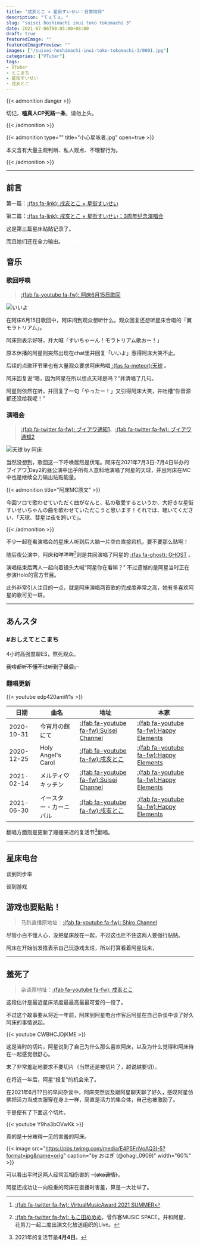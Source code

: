```yaml
---
title: "戌亥とこ × 星街すいせい：日常琐碎"
description: "てぇてぇ。"
slug: "suisei hoshimachi inui toko tokomachi 3"
date: 2021-07-06T08:05:00+08:00
draft: true
featuredImage: ""
featuredImagePreview: ""
images: ["/suisei-hoshimachi-inui-toko-tokomachi-3/0001.jpg"]
categories: ["VTuber"]
tags:
- VTuber
- とこまち
- 星街すいせい
- 戌亥とこ
---
```


{{< admonition danger >}}

切记，**嗑真人CP死路一条**，请勿上头。

{{< /admonition >}}

{{< admonition type="" title="小心星咏者.jpg" open=true >}}

本文含有大量主观判断、私人观点、不理智行为。

{{< /admonition >}}

---

## 前言

第一篇：[:(fas fa-link): 戌亥とこ × 星街すいせい](/suisei-hoshimachi-inui-toko-tokomachi/)

第二篇：[:(fas fa-link): 戌亥とこ × 星街すいせい：3周年纪念演唱会](/suisei-hoshimachi-inui-toko-tokomachi-2/)

这是第三篇星床贴贴记录了。

而且她们还在全力输出。<font color="white">反观隔壁天星，嘻嘻。</font>

## 音乐

### 歌回呼唤

> [:(fab fa-youtube fa-fw): 阿床6月15日歌回](https://www.youtube.com/watch?v=nzM4du2xWXo)

![いいよ](https://img.aozaki-kuro.com/20210706_0002.jpg "いいよ")

在阿床6月15日歌回中，阿床问到观众想听什么。观众回复还想听星床合唱的「翼モラトリアム」。

阿床则表示好呀，并大喊「すいちゃーん！モラトリアム歌おー！」

原本休播的阿星则突然出现在chat里并回复「いいよ」惹得阿床大笑不止。

后续的点歌环节里也有大量观众要求阿床热唱[ :(fas fa-meteor):天球](https://www.youtube.com/watch?v=zLak0dxBKpM) 。

阿床回复说“嗯，因为阿星在所以想点天球是吗？”并清唱了几句。

阿星则依然在听，并回复了一句「やったー！」又引得阿床大笑，并吐槽“你音源都还没给我呢！”

### 演唱会

> [:(fab fa-twitter fa-fw): ブイアワ通知1](https://twitter.com/VMA2020_12_28/status/1411570681041494018)、[:(fab fa-twitter fa-fw): ブイアワ通知2](https://twitter.com/VMA2020_12_28/status/1411660926135066626)

![天球 by 阿床](https://img.aozaki-kuro.com/20210706_0003.jpg "天球、彗星は夜を跨いで by 戌亥とこ")

当然没想到，歌回这一下呼唤居然是伏笔。阿床在2021年7月3日-7月4日举办的ブイアワ[^1]Day2的昼公演中出乎所有人意料地演唱了阿星的天球，并且阿床在MC中也是继续全力输出贴贴能量。

{{< admonition title="阿床MC原文" >}}

今回ソロで歌わせていただく曲がなんと、私の敬愛するというか、大好きな星街すいせいちゃんの曲を歌わせていただこうと思います！それでは、聴いてください、「天球、彗星は夜を跨いで」。

{{< /admonition >}}

不少一起在看演唱会的星床人听到后大脑一片空白直接宕机，要不要那么贴啊！

随后夜公演中，阿床和咩咩咩[^2]则是共同演唱了阿星的 [:(fas fa-ghost): GHOST](https://www.youtube.com/watch?v=IKKar5SS29E) 。

演唱结束后两人一起向着镜头大喊“阿星你在看嘛？” 不过遗憾的是阿星当时正在参演Holo的官方节目。

此外非常引人注目的一点，就是阿床演唱两首歌的完成度非常之高，她有多喜欢阿星的歌可见一斑。

---

## あんスタ

### #おしえてとこまち

4小时高强度聊ES，熬死观众。

~~我啥都听不懂不过听到了最后。~~

### 翻唱更新

{{< youtube edp420amW1s >}}

|日期|曲名|地址|本家|
|----|----|----|----|
|2020-10-31|今宵月の館にて|[:(fab fa-youtube fa-fw):Suisei Channel](https://www.youtube.com/watch?v=vhmFj1owmuk)|[:(fab fa-youtube fa-fw):Happy Elements](https://www.youtube.com/watch?v=I48D23VrA0M)|
|2020-12-25|Holy Angel's Carol|[:(fab fa-youtube fa-fw):戌亥とこ](https://www.youtube.com/watch?v=m-demdSHuYI)|[:(fab fa-youtube fa-fw):Happy Elements](https://www.youtube.com/watch?v=pLrfBepCDAE)|
|2021-02-14|メルティ♡キッチン|[:(fab fa-youtube fa-fw):Suisei Channel](https://www.youtube.com/watch?v=KiUvL-rp1zg)|[:(fab fa-youtube fa-fw):Happy Elements](https://www.youtube.com/watch?v=ffrstjcl7bk)|
|2021-06-30|イースター・カーニバル|[:(fab fa-youtube fa-fw):戌亥とこ](https://www.youtube.com/watch?v=edp420amW1s)|[:(fab fa-youtube fa-fw):Happy Elements](https://www.youtube.com/watch?v=yr1IKkZmIyA?t=75)|

翻唱方面则是更新了姗姗来迟的复活节[^3]翻唱。

---

## 星床电台

谈到同步率

谈到游戏

## 游戏也要贴贴！

> 马趴直播原地址：[:(fab fa-youtube fa-fw): Shiro Channel](https://www.youtube.com/watch?v=I3PJanMArGA)

尽管小白不懂人心，没把星床放在一起，不过这也拦不住这两人要强行贴贴。

阿床在开始前发推表示自己玩游戏太烂，所以打算看着阿星玩来，

---

## 羞死了

> 杂谈原地址：[:(fab fa-youtube fa-fw): 戌亥とこ](https://www.youtube.com/watch?v=7qQzydQu0Qo)

这段估计是最近星床浓度最最高最最可爱的一段了。

不过这个故事要从将近一年前，阿床到阿星电台作客后阿星在自己杂谈中谈了好久阿床的事情说起。

{{< youtube CWBHCJDjKME >}}

这是当时的切片，阿星说到了自己为什么那么喜欢阿床，以及为什么觉得和阿床待在一起感觉很舒心。

末了非常羞耻地要求不要切片（当然还是被切片了，越说越要切）。

在将近一年后，阿星“报复”的机会来了。

在2021年6月??日的早间杂谈中，阿床突然谈及跟阿星聊天聊了好久，感叹阿星仿佛把活力当成衣服穿在身上一样，简直是活力的集合体，自己也被激励了。

于是便有了下面这个切片。

{{< youtube Y9ha3bOVwKk >}}

真的是十分难得一见的害羞的阿床。

{{< image src="https://pbs.twimg.com/media/E4P5FriVoAQ3I-5?format=jpg&name=orig" caption="by おはぎ (@ohagi_0909)" width="60%" >}}

可以看出平时这两人经常互相伤害的 ~~（aka调情）~~。

阿星还成功让一向稳重的阿床在直播时害羞，算是一大壮举了。

[^1]: [:(fab fa-twitter fa-fw): VirtualMusicAward 2021 SUMMER](https://twitter.com/VMA2020_12_28)

[^2]: [:(fab fa-twitter fa-fw): もこ田めめめ](https://twitter.com/mokomeme_ch)，曾作客MUSIC SPACE，并和阿星、花剪刀一起二度出演文化放送组织的Live。

[^3]: 2021年的复活节是**4月4日**。
